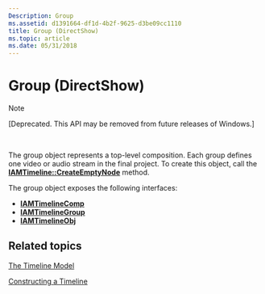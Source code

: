 ```yaml
---
Description: Group
ms.assetid: d1391664-df1d-4b2f-9625-d3be09cc1110
title: Group (DirectShow)
ms.topic: article
ms.date: 05/31/2018
---
```


# Group (DirectShow)

> [!Note]  
> \[Deprecated. This API may be removed from future releases of Windows.\]

 

The group object represents a top-level composition. Each group defines one video or audio stream in the final project. To create this object, call the [**IAMTimeline::CreateEmptyNode**](iamtimeline-createemptynode.md) method.

The group object exposes the following interfaces:

-   [**IAMTimelineComp**](iamtimelinecomp.md)
-   [**IAMTimelineGroup**](iamtimelinegroup.md)
-   [**IAMTimelineObj**](iamtimelineobj.md)

## Related topics

<dl> <dt>

[The Timeline Model](the-timeline-model.md)
</dt> <dt>

[Constructing a Timeline](constructing-a-timeline.md)
</dt> </dl>

 

 



